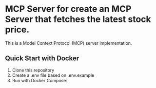 # MCP Server for create an MCP Server that fetches the latest stock price.

This is a Model Context Protocol (MCP) server implementation.

## Quick Start with Docker

1. Clone this repository
2. Create a .env file based on .env.example
3. Run with Docker Compose: